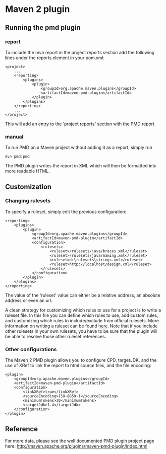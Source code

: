 <!--
    <author email="belaran@gmail.com">Romain PELISSE</author>
-->

# Maven 2 plugin

## Running the pmd plugin

### report

To include the mvn report in the project reports section add the following lines under
the reports element in your pom.xml:


    <project>
        ...
        <reporting>
            <plugins>
                <plugin>
                    <groupId>org.apache.maven.plugins</groupId>
                    <artifactId>maven-pmd-plugin</artifactId>
                </plugin>
            </plugins>
        </reporting>
        ...
    </project>

This will add an entry to the 'project reports' section with the PMD report.


### manual

To run PMD on a Maven project without adding it as a report, simply run

    mvn pmd:pmd

The PMD plugin writes the report in XML which will then be formatted into more readable HTML.

## Customization

### Changing rulesets

To specify a ruleset, simply edit the previous configuration:


    <reporting>
        <plugins>
            <plugin>
                <groupId>org.apache.maven.plugins</groupId>
                <artifactId>maven-pmd-plugin</artifactId>
                <configuration>
                    <rulesets>
                        <ruleset>/rulesets/java/braces.xml</ruleset>
                        <ruleset>/rulesets/java/naming.xml</ruleset>
                        <ruleset>d:\rulesets\strings.xml</ruleset>
                        <ruleset>http://localhost/design.xml</ruleset>
                    </rulesets>
                </configuration>
            </plugin>
        </plugins>
    </reporting>

The value of the 'ruleset' value can either be a relative address, an absolute address or even an url.

A clean strategy for customizing which rules to use for a project is to write a ruleset file.
In this file you can define which rules to use, add custom rules, and
customizing which rules to include/exclude from official rulesets. More information on
writing a ruleset can be found [here](../customizing/howtomakearuleset.html).
Note that if you include other rulesets in your own rulesets, you have to be sure that the plugin
will be able to resolve those other ruleset references.

### Other configurations

The Maven 2 PMD plugin allows you to configure CPD, targetJDK, and the use of XRef to link
the report to html source files, and the file encoding:

    <plugin>
        <groupId>org.apache.maven.plugins</groupId>
        <artifactId>maven-pmd-plugin</artifactId>
        <configuration>
            <linkXRef>true</linkXRef>
            <sourceEncoding>ISO-8859-1</sourceEncoding>
            <minimumTokens>30</minimumTokens>
            <targetJdk>1.4</targetJdk>
        </configuration>
    </plugin>

## Reference

For more data, please see the well documented PMD plugin project page here:
<http://maven.apache.org/plugins/maven-pmd-plugin/index.html>
